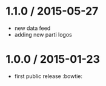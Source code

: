 
1.1.0 / 2015-05-27
==================

  * new data feed
  * adding new parti logos


1.0.0 / 2015-01-23
=========================

  * first public release :bowtie:
